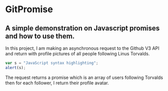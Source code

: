 # GitPromise
## A simple demonstration on Javascript promises and how to use them.

In this project, I am making an asynchronous request to the Github V3 API and return with profile pictures of all people following Linus Torvalds.

```javascript
var s = "JavaScript syntax highlighting";
alert(s);
```



The request returns a promise which is an array of users following Torvalds then for each follower, I return their profile avatar.
